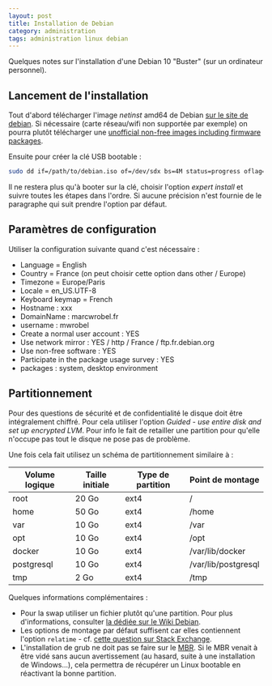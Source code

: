 ```yaml
---
layout: post
title: Installation de Debian
category: administration
tags: administration linux debian
---
```


Quelques notes sur l'installation d'une Debian 10 "Buster" (sur un ordinateur personnel).

## Lancement de l'installation
Tout d'abord télécharger l'image _netinst_ amd64 de Debian [sur le site de debian](https://www.debian.org/distrib/netinst).
Si nécessaire (carte réseau/wifi non supportée par exemple) on pourra plutôt télécharger une
[unofficial non-free images including firmware packages](https://cdimage.debian.org/cdimage/unofficial/non-free/cd-including-firmware/).

Ensuite pour créer la clé USB bootable :
```bash
sudo dd if=/path/to/debian.iso of=/dev/sdx bs=4M status=progress oflag=sync
```

Il ne restera plus qu'à booter sur la clé, choisir l'option _expert install_ et suivre toutes les
étapes dans l'ordre. Si aucune précision n'est fournie de le paragraphe qui suit prendre l'option
par défaut.


## Paramètres de configuration
Utiliser la configuration suivante quand c'est nécessaire :
* Language = English
* Country = France (on peut choisir cette option dans other / Europe)
* Timezone = Europe/Paris
* Locale = en_US.UTF-8
* Keyboard keymap = French
* Hostname : xxx
* DomainName : marcwrobel.fr
* username : mwrobel
* Create a normal user account : YES
* Use network mirror : YES / http / France / ftp.fr.debian.org
* Use non-free software : YES
* Participate in the package usage survey : YES
* packages : system, desktop environment


## Partitionnement
Pour des questions de sécurité et de confidentialité le disque doit être intégralement chiffré.
Pour cela utiliser l'option _Guided - use entire disk and set up encrypted LVM_. Pour info le fait
de retailler une partition pour qu'elle n'occupe pas tout le disque ne pose pas de problème.

Une fois cela fait utilisez un schéma de partitionnement similaire à :

| Volume logique | Taille initiale                             | Type de partition | Point de montage    |
|----------------|---------------------------------------------|-------------------|---------------------|
| root           | 20 Go                                       | ext4              | /                   |
| home           | 50 Go                                       | ext4              | /home               |
| var            | 10 Go                                       | ext4              | /var                |
| opt            | 10 Go                                       | ext4              | /opt                |
| docker         | 10 Go                                       | ext4              | /var/lib/docker     |
| postgresql     | 10 Go                                       | ext4              | /var/lib/postgresql |
| tmp            | 2 Go                                        | ext4              | /tmp                |

Quelques informations complémentaires :
* Pour la swap utiliser un fichier plutôt qu'une partition. Pour plus d'informations, consulter [la
  dédiée sur le Wiki Debian](https://wiki.debian.org/Swap).
* Les options de montage par défaut suffisent car elles contiennent l'option `relatime` - cf. [cette
  question sur Stack Exchange](https://unix.stackexchange.com/questions/17844/when-was-relatime-made-the-default).
* L'installation de grub ne doit pas se faire sur le [MBR](https://wikipedia.org/wiki/Master_boot_record).
  Si le MBR venait à être vidé sans aucun avertissement (au hasard, suite à une installation de
  Windows...), cela permettra de récupérer un Linux bootable en réactivant la bonne partition.

